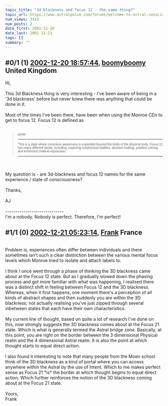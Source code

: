 ```yaml
---
topic_title: "3d blackness and focus 12 - the same thing?"
topic_url: https://www.astralpulse.com/forums/welcome-to-astral-consciousness!/3d-blackness-and-focus-12-the-same-thing
num_views: 3143
num_posts: 2
date_first: 2002-12-20
date_last: 2002-12-21
tags: []
summary: ""
---
```


## \#0/1 (1) [2002-12-20 18:57:44](https://www.astralpulse.com/forums/index.php?msg=118654), [boomyboomy](https://www.astralpulse.com/forums/profile/?u=1206) United Kingdom ##
<section>
Hi,
<br>
<br>
This 3d Blackness thing is very interesting - I've been aware of being in a '3d blackness' before but never knew there was anything that could be done in it.
<br>
<br>
Most of the times I've been there, have been when using the Monroe CDs to get to focus 12. Focus 12 is defined as
<br>
<br>
<blockquote id="quote">
 <font face='"Arial"' id="quote" size="1">
  quote:
  <hr height="1" id="quote" noshade=""/>
  'This is a state where conscious awareness is expanded beyond the limits of the physical body. Focus 12 has many different facets, including: exploring nonphysical realities, decision making, problem solving and enhanced creative expression. '
  <hr height="1" id="quote" noshade=""/>
 </font>
</blockquote>
<br>
<br>
My question is - are 3d-blackness and focus 12 names for the same experience / state of consciousness?
<br>
<br>
Thanks,
<br>
<br>
AJ
<br>
<br>
-----------------------------
<br>
I'm a nobody. Nobody is perfect. Therefore, I'm perfect!
</section>

## \#1/1 (0) [2002-12-21 05:23:14](https://www.astralpulse.com/forums/index.php?msg=19176), [Frank](https://www.astralpulse.com/forums/profile/?u=359) France ##
<section>
<br>
Problem is, experiences often differ between individuals and there sometimes isn't such a clear distinction between the various mental focus levels which Monroe tried to isolate and attach labels to.
<br>
<br>
I think I once went through a phase of thinking the 3D blackness came about at the Focus 12 state. But as I gradually slowed down the phasing process and got more familiar with what was happening, I realised there was a distinct shift in feeling between Focus 12 and the 3D blackness. Whereas, when it first happens, one moment there's a perception of all kinds of abstract shapes and then suddenly you are within the 3D blackness; not actually realising you've just zipped through several inbetween states that each have their own characteristics.
<br>
<br>
My current line of thought, based on quite a lot of research I've done on this, now strongly suggests the 3D blackness comes about at the Focus 21 state. Which is what is generally termed the Astral bridge zone. Basically, at this point, you are right on the border between the 3 dimensional Physical realm and the 4 dimensional Astral realm. It is also the point at which thought starts to equal direct action.
<br>
<br>
I also found it interesting to note that many people from the Moen school think of the 3D blackness as a kind of portal where you can access anywhere within the Astral by the use of Intent. Which to me makes perfect sense as Focus 21 *is* the border at which thought begins to equal direct action. Which further reinforces the notion of the 3D blackness coming about at the Focus 21 state.
<br>
<br>
Yours,
<br>
Frank
<br>
<br>
<br>
<br>
</section>